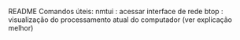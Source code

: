 README
Comandos úteis:
nmtui : acessar interface de rede 
btop : visualização do processamento atual do computador (ver explicação melhor)
